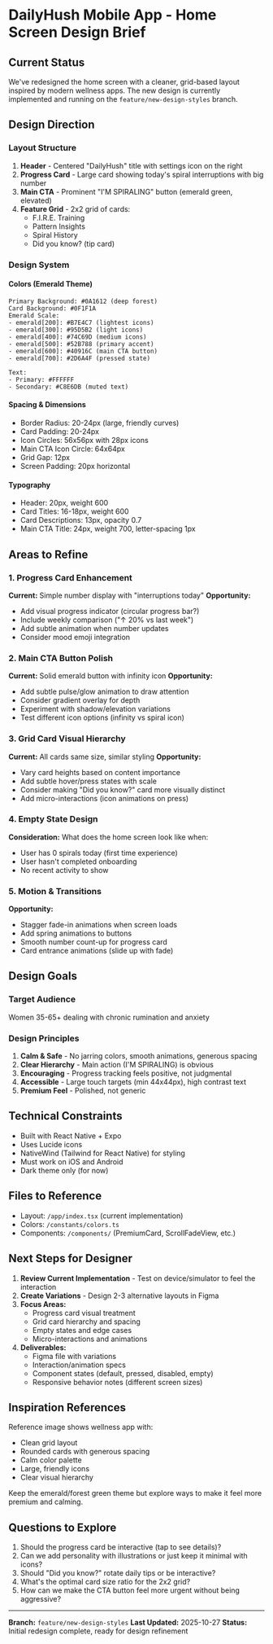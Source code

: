 # DailyHush Mobile App - Home Screen Design Brief

## Current Status
We've redesigned the home screen with a cleaner, grid-based layout inspired by modern wellness apps. The new design is currently implemented and running on the `feature/new-design-styles` branch.

## Design Direction

### Layout Structure
1. **Header** - Centered "DailyHush" title with settings icon on the right
2. **Progress Card** - Large card showing today's spiral interruptions with big number
3. **Main CTA** - Prominent "I'M SPIRALING" button (emerald green, elevated)
4. **Feature Grid** - 2x2 grid of cards:
   - F.I.R.E. Training
   - Pattern Insights
   - Spiral History
   - Did you know? (tip card)

### Design System

#### Colors (Emerald Theme)
```
Primary Background: #0A1612 (deep forest)
Card Background: #0F1F1A
Emerald Scale:
- emerald[200]: #B7E4C7 (lightest icons)
- emerald[300]: #95D5B2 (light icons)
- emerald[400]: #74C69D (medium icons)
- emerald[500]: #52B788 (primary accent)
- emerald[600]: #40916C (main CTA button)
- emerald[700]: #2D6A4F (pressed state)

Text:
- Primary: #FFFFFF
- Secondary: #C8E6DB (muted text)
```

#### Spacing & Dimensions
- Border Radius: 20-24px (large, friendly curves)
- Card Padding: 20-24px
- Icon Circles: 56x56px with 28px icons
- Main CTA Icon Circle: 64x64px
- Grid Gap: 12px
- Screen Padding: 20px horizontal

#### Typography
- Header: 20px, weight 600
- Card Titles: 16-18px, weight 600
- Card Descriptions: 13px, opacity 0.7
- Main CTA Title: 24px, weight 700, letter-spacing 1px

## Areas to Refine

### 1. Progress Card Enhancement
**Current:** Simple number display with "interruptions today"
**Opportunity:**
- Add visual progress indicator (circular progress bar?)
- Include weekly comparison ("↑ 20% vs last week")
- Add subtle animation when number updates
- Consider mood emoji integration

### 2. Main CTA Button Polish
**Current:** Solid emerald button with infinity icon
**Opportunity:**
- Add subtle pulse/glow animation to draw attention
- Consider gradient overlay for depth
- Experiment with shadow/elevation variations
- Test different icon options (infinity vs spiral icon)

### 3. Grid Card Visual Hierarchy
**Current:** All cards same size, similar styling
**Opportunity:**
- Vary card heights based on content importance
- Add subtle hover/press states with scale
- Consider making "Did you know?" card more visually distinct
- Add micro-interactions (icon animations on press)

### 4. Empty State Design
**Consideration:** What does the home screen look like when:
- User has 0 spirals today (first time experience)
- User hasn't completed onboarding
- No recent activity to show

### 5. Motion & Transitions
**Opportunity:**
- Stagger fade-in animations when screen loads
- Add spring animations to buttons
- Smooth number count-up for progress card
- Card entrance animations (slide up with fade)

## Design Goals

### Target Audience
Women 35-65+ dealing with chronic rumination and anxiety

### Design Principles
1. **Calm & Safe** - No jarring colors, smooth animations, generous spacing
2. **Clear Hierarchy** - Main action (I'M SPIRALING) is obvious
3. **Encouraging** - Progress tracking feels positive, not judgmental
4. **Accessible** - Large touch targets (min 44x44px), high contrast text
5. **Premium Feel** - Polished, not generic

## Technical Constraints
- Built with React Native + Expo
- Uses Lucide icons
- NativeWind (Tailwind for React Native) for styling
- Must work on iOS and Android
- Dark theme only (for now)

## Files to Reference
- Layout: `/app/index.tsx` (current implementation)
- Colors: `/constants/colors.ts`
- Components: `/components/` (PremiumCard, ScrollFadeView, etc.)

## Next Steps for Designer

1. **Review Current Implementation** - Test on device/simulator to feel the interaction
2. **Create Variations** - Design 2-3 alternative layouts in Figma
3. **Focus Areas:**
   - Progress card visual treatment
   - Grid card hierarchy and spacing
   - Empty states and edge cases
   - Micro-interactions and animations
4. **Deliverables:**
   - Figma file with variations
   - Interaction/animation specs
   - Component states (default, pressed, disabled, empty)
   - Responsive behavior notes (different screen sizes)

## Inspiration References
Reference image shows wellness app with:
- Clean grid layout
- Rounded cards with generous spacing
- Calm color palette
- Large, friendly icons
- Clear visual hierarchy

Keep the emerald/forest green theme but explore ways to make it feel more premium and calming.

## Questions to Explore
1. Should the progress card be interactive (tap to see details)?
2. Can we add personality with illustrations or just keep it minimal with icons?
3. Should "Did you know?" rotate daily tips or be interactive?
4. What's the optimal card size ratio for the 2x2 grid?
5. How can we make the CTA button feel more urgent without being aggressive?

---

**Branch:** `feature/new-design-styles`
**Last Updated:** 2025-10-27
**Status:** Initial redesign complete, ready for design refinement
